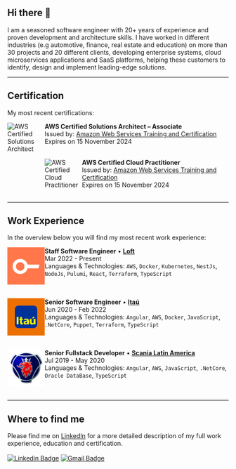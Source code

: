 ## Hi there 👋
I am a seasoned software engineer with 20+ years of experience and proven development and architecture skills. I have worked in different industries (e.g automotive, finance, real estate and education) on more than 30 projects and 20 different clients, developing enterprise systems, cloud microservices applications and SaaS platforms, helping these customers to identify, design and implement leading-edge solutions.

---

## Certification
My most recent certifications:

[<img align="left" height="85px" width="85px" alt="AWS Certified Solutions Architect" src="https://images.credly.com/size/340x340/images/0e284c3f-5164-4b21-8660-0d84737941bc/image.png"/>](https://www.credly.com/badges/d71fbbea-7ee9-4776-a3d9-4d42ea1e6da3/public_url/)

**AWS Certified Solutions Architect – Associate** \
Issued by: [Amazon Web Services Training and Certification](https://aws.amazon.com/training/) \
Expires on 15 November 2024 \
<br/>

[<img align="left" height="85px" width="85px" alt="AWS Certified Cloud Practitioner" src="https://images.credly.com/size/340x340/images/00634f82-b07f-4bbd-a6bb-53de397fc3a6/image.png"/>](https://www.credly.com/badges/f42fe6b3-a601-4219-880b-aeb72702a38f/public_url/)

**AWS Certified Cloud Practitioner** \
Issued by: [Amazon Web Services Training and Certification](https://aws.amazon.com/training/) \
Expires on 15 November 2024 \
<br/>

---

## Work Experience
In the overview below you will find my most recent work experience:

[<img align="left" height="85px" width="85px" alt="Loft" src="/assets/loft.png"/>](https://www.loft.com.br/)

**Staff Software Engineer** • [**Loft**](https://www.loft.com.br/) \
Mar 2022 - Present \
Languages & Technologies: `AWS`, `Docker`, `Kubernetes`, `NestJs`, `NodeJs`, `Pulumi`, `React`, `Terraform`, `TypeScript` \
<br/>
<br/>

[<img align="left" height="85px" width="85px" alt="Itaú" src="/assets/itau.webp"/>](https://www.itau.com.br/)

**Senior Software Engineer** • [**Itaú**](https://www.itau.com.br/) \
Jun 2020 - Feb 2022 \
Languages & Technologies: `Angular`, `AWS`, `Docker`, `JavaScript`, `.NetCore`, `Puppet`, `Terraform`, `TypeScript` \
<br/>
<br/>

[<img align="left" height="85px" width="85px" alt="Scania Latin America" src="/assets/scania.jpg"/>](https://www.scania.com/latinamerica/)

**Senior Fullstack Developer** • [**Scania Latin America**](https://www.scania.com/latinamerica/) \
Jul 2019 - May 2020 \
Languages & Technologies: `Angular`, `AWS`, `JavaScript`, `.NetCore`, `Oracle DataBase`, `TypeScript` \
<br/>
<br/>

---

## Where to find me
Please find me on [LinkedIn](https://www.linkedin.com/in/rodrigonappi/) for a more detailed description of my full work experience, education and certification. \
<br/>
[![Linkedin Badge](https://img.shields.io/badge/-rodrigonappi-blue?style=flat-square&logo=Linkedin&logoColor=white&link=https://www.linkedin.com/in/rodrigonappi/)](https://www.linkedin.com/in/rodrigonappi/) 
[![Gmail Badge](https://img.shields.io/badge/-rodrigo.nappi@gmail.com-c14438?style=flat-square&logo=Gmail&logoColor=white&link=mailto:rodrigo.nappi@gmail.com)](mailto:rodrigo.nappi@gmail.com)
<!--
**rnappi/rnappi** is a ✨ _special_ ✨ repository because its `README.md` (this file) appears on your GitHub profile.

Here are some ideas to get you started:

- 🔭 I’m currently working on ...
- 🌱 I’m currently learning ...
- 👯 I’m looking to collaborate on ...
- 🤔 I’m looking for help with ...
- 💬 Ask me about ...
- 📫 How to reach me: ...
- 😄 Pronouns: ...
- ⚡ Fun fact: ...
-->
